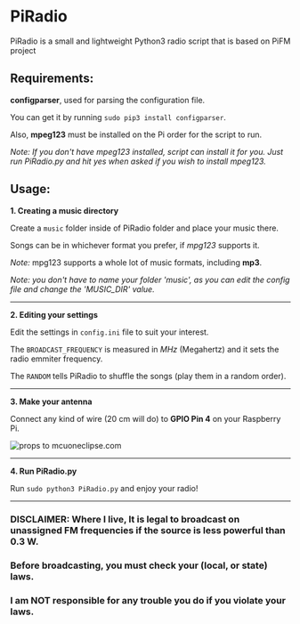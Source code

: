 # PiRadio
PiRadio is a small and lightweight Python3 radio script that is based on PiFM project

## Requirements:
**configparser**, used for parsing the configuration file.

You can get it by running `sudo pip3 install configparser`.
<br>

Also, **mpeg123** must be installed on the Pi order for the script to run.

*Note: If you don't have mpeg123 installed, script can install it for you. Just run PiRadio.py and hit yes when asked if you wish to install mpeg123.*

## Usage:

**1. Creating a music directory**

Create a `music` folder inside of PiRadio folder and place your music there.

Songs can be in whichever format you prefer, if *mpg123* supports it.
&nbsp;

*Note:* mpg123 supports a whole lot of music formats, including **mp3**.

*Note: you don't have to name your folder 'music', as you can edit the config file and change the 'MUSIC_DIR' value.*

---
**2. Editing your settings**

Edit the settings in `config.ini` file to suit your interest.

The `BROADCAST_FREQUENCY` is measured in *MHz* (Megahertz) and it sets the radio emmiter frequency.

The `RANDOM` tells PiRadio to shuffle the songs (play them in a random order).

---
**3. Make your antenna**

Connect any kind of wire (20 cm will do) to **GPIO Pin 4** on your Raspberry Pi.

![props to mcuoneclipse.com](http://i.imgur.com/zeowQRH.png)

---
**4. Run PiRadio.py**

Run `sudo python3 PiRadio.py` and enjoy your radio!

---
### DISCLAIMER: Where I live, It is legal to broadcast on unassigned FM frequencies if the source is less powerful than 0.3 W.
### Before broadcasting, you must check your (local, or state) laws.
### I am NOT responsible for any trouble you do if you violate your laws.
